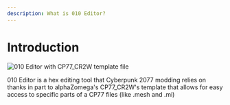 ```yaml
---
description: What is 010 Editor?
---
```


# Introduction

![010 Editor with CP77\_CR2W template file](../.gitbook/assets/010\_default\_UI.png)

010 Editor is a hex editing tool that Cyberpunk 2077 modding relies on thanks in part to alphaZomega's CP77\_CR2W's template that allows for easy access to specific parts of a CP77 files (like .mesh and .mi)
